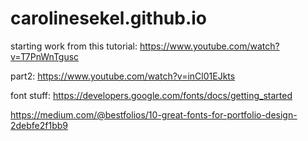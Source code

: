 # carolinesekel.github.io

starting work from this tutorial: 
https://www.youtube.com/watch?v=T7PnWnTgusc

part2:
https://www.youtube.com/watch?v=inCl01EJkts

font stuff:
https://developers.google.com/fonts/docs/getting_started


https://medium.com/@bestfolios/10-great-fonts-for-portfolio-design-2debfe2f1bb9
